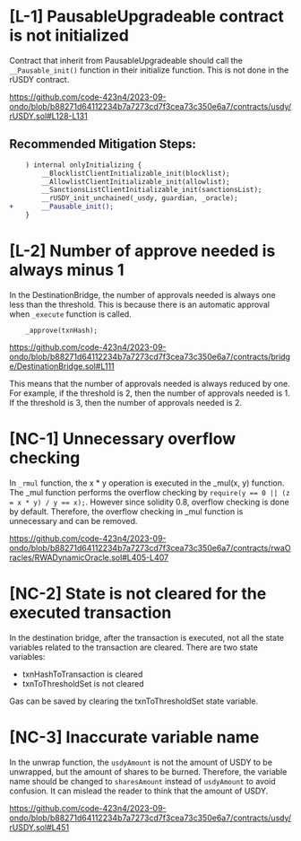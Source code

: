 # [L-1] PausableUpgradeable contract is not initialized

Contract that inherit from PausableUpgradeable should call the `__Pausable_init()` function in their initialize function. This is not done in the rUSDY contract.


https://github.com/code-423n4/2023-09-ondo/blob/b88271d64112234b7a7273cd7f3cea73c350e6a7/contracts/usdy/rUSDY.sol#L128-L131

## Recommended Mitigation Steps:

```diff
    ) internal onlyInitializing {
        __BlocklistClientInitializable_init(blocklist);
        __AllowlistClientInitializable_init(allowlist);
        __SanctionsListClientInitializable_init(sanctionsList);
        __rUSDY_init_unchained(_usdy, guardian, _oracle);
+       __Pausable_init();        
    }
```

# [L-2] Number of approve needed is always minus 1

In the DestinationBridge, the number of approvals needed is always one less than the threshold. This is because there is an automatic approval when `_execute` function is called.

        _approve(txnHash);

https://github.com/code-423n4/2023-09-ondo/blob/b88271d64112234b7a7273cd7f3cea73c350e6a7/contracts/bridge/DestinationBridge.sol#L111

This means that the number of approvals needed is always reduced by one. For example, if the threshold is 2, then the number of approvals needed is 1. If the threshold is 3, then the number of approvals needed is 2.

# [NC-1] Unnecessary overflow checking

In `_rmul` function, the x * y operation is executed in the _mul(x, y) function. The _mul function performs the overflow checking by `require(y == 0 || (z = x * y) / y == x);`. However since solidity 0.8, overflow checking is done by default. Therefore, the overflow checking in _mul function is unnecessary and can be removed.

https://github.com/code-423n4/2023-09-ondo/blob/b88271d64112234b7a7273cd7f3cea73c350e6a7/contracts/rwaOracles/RWADynamicOracle.sol#L405-L407

# [NC-2] State is not cleared for the executed transaction

In the destination bridge, after the transaction is executed, not all the state variables related to the transaction are cleared. There are two state variables:

- txnHashToTransaction is cleared
- txnToThresholdSet is not cleared

Gas can be saved by clearing the txnToThresholdSet state variable.

# [NC-3] Inaccurate variable name

In the unwrap function, the `usdyAmount` is not the amount of USDY to be unwrapped, but the amount of shares to be burned. Therefore, the variable name should be changed to `sharesAmount` instead of `usdyAmount` to avoid confusion. It can mislead the reader to think that the amount of USDY.

https://github.com/code-423n4/2023-09-ondo/blob/b88271d64112234b7a7273cd7f3cea73c350e6a7/contracts/usdy/rUSDY.sol#L451